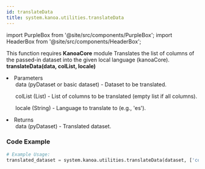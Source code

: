 ```yaml
---
id: translateData
title: system.kanoa.utilities.translateData
---
```


import PurpleBox from '@site/src/components/PurpleBox';
import HeaderBox from '@site/src/components/HeaderBox';

<PurpleBox>This function requires <b>KanoaCore</b> module</PurpleBox>
<HeaderBox header="Description">Translates the list of columns of the passed-in dataset into the given local language (kanoaCore).</HeaderBox>
<HeaderBox header="Syntax">
    <b>translateData(data, colList, locale)</b>
    <li>Parameters <br />
        <ul>data (pyDataset or basic dataset) - Dataset to be translated.</ul>
        <ul>colList (List) - List of columns to be translated (empty list if all columns).</ul>
        <ul>locale (String) - Language to translate to (e.g., 'es').</ul>
    </li>
    <li>Returns <br />
        <ul>data (pyDataset) - Translated dataset.</ul>
    </li>
</HeaderBox>

### Code Example

```python
# Example Usage:
translated_dataset = system.kanoa.utilities.translateData(dataset, ['column1', 'column2'], 'es')
